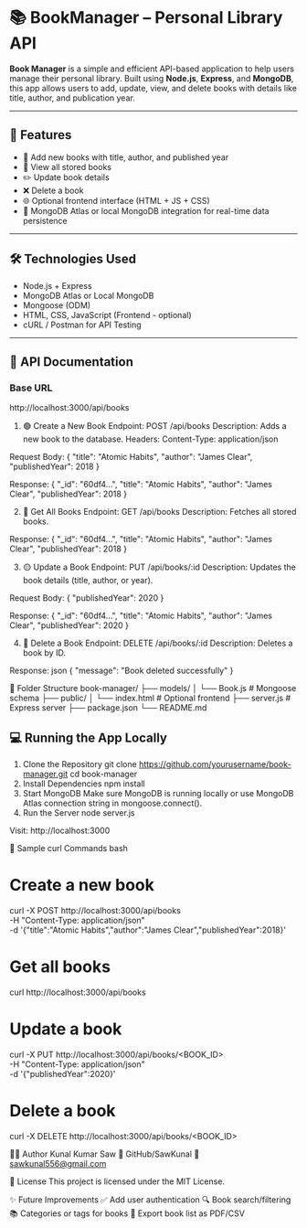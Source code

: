 # 📚 BookManager – Personal Library API

**Book Manager** is a simple and efficient API-based application to help users manage their personal library. Built using **Node.js**, **Express**, and **MongoDB**, this app allows users to add, update, view, and delete books with details like title, author, and publication year.

---

## 🚀 Features

- 📌 Add new books with title, author, and published year  
- 📖 View all stored books  
- ✏️ Update book details  
- ❌ Delete a book  
- 🌐 Optional frontend interface (HTML + JS + CSS)  
- 🧠 MongoDB Atlas or local MongoDB integration for real-time data persistence  

---

## 🛠️ Technologies Used

- Node.js + Express  
- MongoDB Atlas or Local MongoDB  
- Mongoose (ODM)  
- HTML, CSS, JavaScript (Frontend - optional)  
- cURL / Postman for API Testing  

---

## 📘 API Documentation

### Base URL

http://localhost:3000/api/books

1. 🟢 Create a New Book
Endpoint: POST /api/books
Description: Adds a new book to the database.
Headers: Content-Type: application/json

Request Body:
  {
    "title": "Atomic Habits",
    "author": "James Clear",
    "publishedYear": 2018
  }

Response:
  {
    "_id": "60df4...",
    "title": "Atomic Habits",
    "author": "James Clear",
    "publishedYear": 2018
  }

2. 🔵 Get All Books
Endpoint: GET /api/books
Description: Fetches all stored books.

Response:
  {
    "_id": "60df4...",
    "title": "Atomic Habits",
    "author": "James Clear",
    "publishedYear": 2018
  }



3. 🟡 Update a Book
Endpoint: PUT /api/books/:id
Description: Updates the book details (title, author, or year).

Request Body:
  {
    "publishedYear": 2020
  }

Response:
  {
    "_id": "60df4...",
    "title": "Atomic Habits",
    "author": "James Clear",
    "publishedYear": 2020
  }

4. 🔴 Delete a Book
Endpoint: DELETE /api/books/:id
Description: Deletes a book by ID.

Response:
json
  {
    "message": "Book deleted successfully"
  }

📂 Folder Structure
book-manager/
├── models/
│   └── Book.js          # Mongoose schema
├── public/
│   └── index.html       # Optional frontend
├── server.js            # Express server
├── package.json
└── README.md


## 💻 Running the App Locally
1. Clone the Repository
git clone https://github.com/yourusername/book-manager.git
cd book-manager
2. Install Dependencies
npm install
3. Start MongoDB
Make sure MongoDB is running locally or use MongoDB Atlas connection string in mongoose.connect().
4. Run the Server
node server.js

Visit:
http://localhost:3000

🔁 Sample curl Commands
bash
# Create a new book
curl -X POST http://localhost:3000/api/books \
-H "Content-Type: application/json" \
-d '{"title":"Atomic Habits","author":"James Clear","publishedYear":2018}'
# Get all books
curl http://localhost:3000/api/books
# Update a book
curl -X PUT http://localhost:3000/api/books/<BOOK_ID> \
-H "Content-Type: application/json" \
-d '{"publishedYear":2020}'
# Delete a book
curl -X DELETE http://localhost:3000/api/books/<BOOK_ID>

👨‍💻 Author
Kunal Kumar Saw
🔗 GitHub/SawKunal
📧 sawkunal556@gmail.com

📜 License
This project is licensed under the MIT License.

✨ Future Improvements
   ✅ Add user authentication
   🔍 Book search/filtering
   📚 Categories or tags for books
  🧾 Export book list as PDF/CSV

